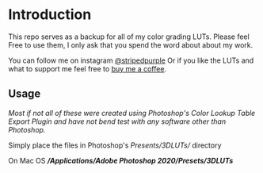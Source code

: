 # Introduction
This repo serves as a backup for all of my color grading LUTs. Please feel Free to use them, I only ask that you spend the word about about my work.

You can follow me on instagram [@stripedpurple](https://www.instagram.com/stripedpurple/)
Or if you like the LUTs and what to support me feel free to [buy me a coffee](https://ko-fi.com/stripedpurp).

## Usage

*Most if not all of these were created using Photoshop's Color Lookup Table Export Plugin and have not bend test with any software other than Photoshop.*

Simply place the files in Photoshop's *Presents/3DLUTs/* directory

On Mac OS ***/Applications/Adobe Photoshop 2020/Presets/3DLUTs***

